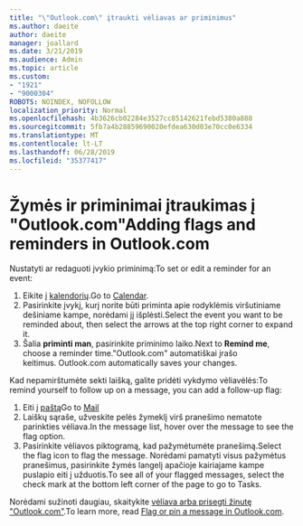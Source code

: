 ```yaml
---
title: "\"Outlook.com\" įtraukti vėliavas ar priminimus"
ms.author: daeite
author: daeite
manager: joallard
ms.date: 3/21/2019
ms.audience: Admin
ms.topic: article
ms.custom:
- "1921"
- "9000304"
ROBOTS: NOINDEX, NOFOLLOW
localization_priority: Normal
ms.openlocfilehash: 4b3626cb02284e3527cc85142621febd5380a888
ms.sourcegitcommit: 5fb7a4b28859690020efdea630d03e70cc0e6334
ms.translationtype: MT
ms.contentlocale: lt-LT
ms.lasthandoff: 06/28/2019
ms.locfileid: "35377417"
---
```

# <a name="adding-flags-and-reminders-in-outlookcom"></a><span data-ttu-id="97d11-102">Žymės ir priminimai įtraukimas į "Outlook.com"</span><span class="sxs-lookup"><span data-stu-id="97d11-102">Adding flags and reminders in Outlook.com</span></span>

<span data-ttu-id="97d11-103">Nustatyti ar redaguoti įvykio priminimą:</span><span class="sxs-lookup"><span data-stu-id="97d11-103">To set or edit a reminder for an event:</span></span>

1. <span data-ttu-id="97d11-104">Eikite į [kalendorių](https://outlook.live.com/calendar/).</span><span class="sxs-lookup"><span data-stu-id="97d11-104">Go to [Calendar](https://outlook.live.com/calendar/).</span></span>
1. <span data-ttu-id="97d11-105">Pasirinkite įvykį, kurį norite būti priminta apie rodyklėmis viršutiniame dešiniame kampe, norėdami jį išplėsti.</span><span class="sxs-lookup"><span data-stu-id="97d11-105">Select the event you want to be reminded about, then select the arrows at the top right corner to expand it.</span></span>
1. <span data-ttu-id="97d11-106">Šalia **priminti man**, pasirinkite priminimo laiko.</span><span class="sxs-lookup"><span data-stu-id="97d11-106">Next to **Remind me**, choose a reminder time.</span></span><span data-ttu-id="97d11-107">"Outlook.com" automatiškai įrašo keitimus.</span><span class="sxs-lookup"><span data-stu-id="97d11-107"> Outlook.com automatically saves your changes.</span></span>

<span data-ttu-id="97d11-108">Kad nepamirštumėte sekti laišką, galite pridėti vykdymo vėliavėlės:</span><span class="sxs-lookup"><span data-stu-id="97d11-108">To remind yourself to follow up on a message, you can add a follow-up flag:</span></span>

1. <span data-ttu-id="97d11-109">Eiti į [paštą](https://outlook.live.com/mail/)</span><span class="sxs-lookup"><span data-stu-id="97d11-109">Go to [Mail](https://outlook.live.com/mail/)</span></span>
1. <span data-ttu-id="97d11-110">Laiškų sąraše, užveskite pelės žymeklį virš pranešimo nematote parinkties vėliava.</span><span class="sxs-lookup"><span data-stu-id="97d11-110">In the message list, hover over the message to see the flag option.</span></span>
1. <span data-ttu-id="97d11-111">Pasirinkite vėliavos piktogramą, kad pažymėtumėte pranešimą.</span><span class="sxs-lookup"><span data-stu-id="97d11-111">Select the flag icon to flag the message.</span></span> <span data-ttu-id="97d11-112">Norėdami pamatyti visus pažymėtus pranešimus, pasirinkite žymės langelį apačioje kairiajame kampe puslapio eiti į užduotis.</span><span class="sxs-lookup"><span data-stu-id="97d11-112">To see all of your flagged messages, select the check mark at the bottom left corner of the page to go to Tasks.</span></span>
 
<span data-ttu-id="97d11-113">Norėdami sužinoti daugiau, skaitykite [vėliava arba prisegti žinutę "Outlook.com"](https://support.office.com/article/8e911e69-30d6-4cc8-8c71-a1163560618a).</span><span class="sxs-lookup"><span data-stu-id="97d11-113">To learn more, read [Flag or pin a message in Outlook.com](https://support.office.com/article/8e911e69-30d6-4cc8-8c71-a1163560618a).</span></span>
